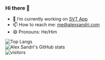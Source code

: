 ### Hi there 👋

- 🔭 I’m currently working on [SVT App](https://github.com/alex-sandri/svt-app)
- 📫 How to reach me: [me@alexsandri.com](mailto:me@alexsandri.com)
- 😄 Pronouns: He/Him

![Top Langs](https://github-readme-stats.vercel.app/api/top-langs/?username=alex-sandri&layout=compact)\
![Alex Sandri's GitHub stats](https://github-readme-stats.vercel.app/api?username=alex-sandri)\
![visitors](https://visitor-badge.glitch.me/badge?page_id=alex-sandri)
